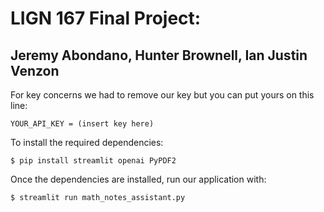 # LIGN 167 Final Project:

## Jeremy Abondano, Hunter Brownell, Ian Justin Venzon
For key concerns we had to remove our key but you can put yours on this line: 

```
YOUR_API_KEY = (insert key here)
``` 
To install the required dependencies:

```
$ pip install streamlit openai PyPDF2
```

Once the dependencies are installed, run our application with:

```
$ streamlit run math_notes_assistant.py
```
